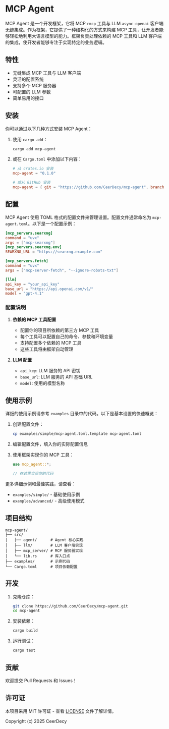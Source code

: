 # MCP Agent

MCP Agent 是一个开发框架，它将 MCP `rmcp` 工具与 LLM `async-openai` 客户端无缝集成。作为框架，它提供了一种结构化的方式来构建 MCP 工具，让开发者能够轻松地利用大语言模型的能力。框架负责处理依赖的 MCP 工具和 LLM 客户端的集成，使开发者能够专注于实现特定的业务逻辑。

## 特性

- 无缝集成 MCP 工具与 LLM 客户端
- 灵活的配置系统
- 支持多个 MCP 服务器
- 可配置的 LLM 参数
- 简单易用的接口

## 安装

你可以通过以下几种方式安装 MCP Agent：

1. 使用 `cargo add`：
   ```bash
   cargo add mcp-agent
   ```

2. 或在 `Cargo.toml` 中添加以下内容：
   ```toml
   # 从 crates.io 安装
   mcp-agent = "0.1.0"

   # 或从 GitHub 安装
   mcp-agent = { git = "https://github.com/CeerDecy/mcp-agent", branch = "main" }
   ```

## 配置

MCP Agent 使用 TOML 格式的配置文件来管理设置。配置文件通常命名为 `mcp-agent.toml`。以下是一个配置示例：

```toml
[mcp_servers.searxng]
command = "uvx"
args = ["mcp-searxng"]
[mcp_servers.searxng.env]
SEARXNG_URL = "https://searxng.example.com"

[mcp_servers.fetch]
command = "uvx"
args = ["mcp-server-fetch", "--ignore-robots-txt"]

[llm]
api_key = "your_api_key"
base_url = "https://api.openai.com/v1/"
model = "gpt-4.1"
```

### 配置说明

1. **依赖的 MCP 工具配置**
   - 配置你的项目所依赖的第三方 MCP 工具
   - 每个工具可以配置自己的命令、参数和环境变量
   - 支持配置多个依赖的 MCP 工具
   - 这些工具将由框架自动管理

2. **LLM 配置**
   - `api_key`: LLM 服务的 API 密钥
   - `base_url`: LLM 服务的 API 基础 URL
   - `model`: 使用的模型名称

## 使用示例

详细的使用示例请参考 `examples` 目录中的代码。以下是基本设置的快速概览：

1. 创建配置文件：
   ```bash
   cp examples/simple/mcp-agent.toml.template mcp-agent.toml
   ```

2. 编辑配置文件，填入你的实际配置信息

3. 使用框架实现你的 MCP 工具：
   ```rust
   use mcp_agent::*;
   
   // 在这里实现你的代码
   ```

更多详细示例和最佳实践，请查看：
- `examples/simple/` - 基础使用示例
- `examples/advanced/` - 高级使用模式

## 项目结构

```
mcp-agent/
├── src/
│   ├── agent/      # Agent 核心实现
│   ├── llm/        # LLM 客户端实现
│   ├── mcp_server/ # MCP 服务器实现
│   └── lib.rs      # 库入口点
├── examples/       # 示例代码
└── Cargo.toml      # 项目依赖配置
```

## 开发

1. 克隆仓库：
   ```bash
   git clone https://github.com/CeerDecy/mcp-agent.git
   cd mcp-agent
   ```

2. 安装依赖：
   ```bash
   cargo build
   ```

3. 运行测试：
   ```bash
   cargo test
   ```

## 贡献

欢迎提交 Pull Requests 和 Issues！

## 许可证

本项目采用 MIT 许可证 - 查看 [LICENSE](LICENSE) 文件了解详情。

Copyright (c) 2025 CeerDecy 